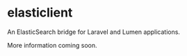 # elasticlient

An ElasticSearch bridge for Laravel and Lumen applications.

More information coming soon.

